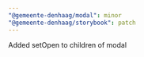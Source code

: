 ```yaml
---
"@gemeente-denhaag/modal": minor
"@gemeente-denhaag/storybook": patch
---
```


Added setOpen to children of modal
